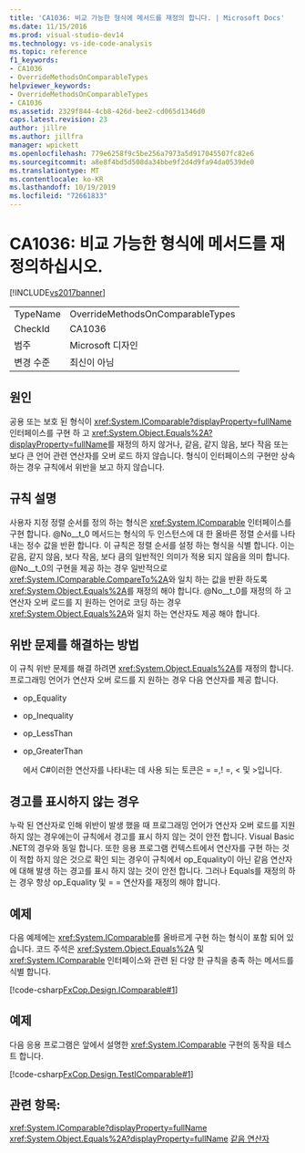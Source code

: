 ```yaml
---
title: 'CA1036: 비교 가능한 형식에 메서드를 재정의 합니다. | Microsoft Docs'
ms.date: 11/15/2016
ms.prod: visual-studio-dev14
ms.technology: vs-ide-code-analysis
ms.topic: reference
f1_keywords:
- CA1036
- OverrideMethodsOnComparableTypes
helpviewer_keywords:
- OverrideMethodsOnComparableTypes
- CA1036
ms.assetid: 2329f844-4cb8-426d-bee2-cd065d1346d0
caps.latest.revision: 23
author: jillre
ms.author: jillfra
manager: wpickett
ms.openlocfilehash: 779e6258f9c5be256a7973a5d917045507fc82e6
ms.sourcegitcommit: a8e8f4bd5d508da34bbe9f2d4d9fa94da0539de0
ms.translationtype: MT
ms.contentlocale: ko-KR
ms.lasthandoff: 10/19/2019
ms.locfileid: "72661833"
---
```

# <a name="ca1036-override-methods-on-comparable-types"></a>CA1036: 비교 가능한 형식에 메서드를 재정의하십시오.
[!INCLUDE[vs2017banner](../includes/vs2017banner.md)]

|||
|-|-|
|TypeName|OverrideMethodsOnComparableTypes|
|CheckId|CA1036|
|범주|Microsoft 디자인|
|변경 수준|최신이 아님|

## <a name="cause"></a>원인
 공용 또는 보호 된 형식이 <xref:System.IComparable?displayProperty=fullName> 인터페이스를 구현 하 고 <xref:System.Object.Equals%2A?displayProperty=fullName>를 재정의 하지 않거나, 같음, 같지 않음, 보다 작음 또는 보다 큰 언어 관련 연산자를 오버 로드 하지 않습니다. 형식이 인터페이스의 구현만 상속 하는 경우 규칙에서 위반을 보고 하지 않습니다.

## <a name="rule-description"></a>규칙 설명
 사용자 지정 정렬 순서를 정의 하는 형식은 <xref:System.IComparable> 인터페이스를 구현 합니다. @No__t_0 메서드는 형식의 두 인스턴스에 대 한 올바른 정렬 순서를 나타내는 정수 값을 반환 합니다. 이 규칙은 정렬 순서를 설정 하는 형식을 식별 합니다. 이는 같음, 같지 않음, 보다 작음, 보다 큼의 일반적인 의미가 적용 되지 않음을 의미 합니다. @No__t_0의 구현을 제공 하는 경우 일반적으로 <xref:System.IComparable.CompareTo%2A>와 일치 하는 값을 반환 하도록 <xref:System.Object.Equals%2A>를 재정의 해야 합니다. @No__t_0를 재정의 하 고 연산자 오버 로드를 지 원하는 언어로 코딩 하는 경우 <xref:System.Object.Equals%2A>와 일치 하는 연산자도 제공 해야 합니다.

## <a name="how-to-fix-violations"></a>위반 문제를 해결하는 방법
 이 규칙 위반 문제를 해결 하려면 <xref:System.Object.Equals%2A>를 재정의 합니다. 프로그래밍 언어가 연산자 오버 로드를 지 원하는 경우 다음 연산자를 제공 합니다.

- op_Equality

- op_Inequality

- op_LessThan

- op_GreaterThan

  에서 C#이러한 연산자를 나타내는 데 사용 되는 토큰은 = =,! =, \< 및 >입니다.

## <a name="when-to-suppress-warnings"></a>경고를 표시하지 않는 경우
 누락 된 연산자로 인해 위반이 발생 했을 때 프로그래밍 언어가 연산자 오버 로드를 지원 하지 않는 경우에는이 규칙에서 경고를 표시 하지 않는 것이 안전 합니다. Visual Basic .NET의 경우와 동일 합니다. 또한 응용 프로그램 컨텍스트에서 연산자를 구현 하는 것이 적합 하지 않은 것으로 확인 되는 경우이 규칙에서 op_Equality이 아닌 같음 연산자에 대해 발생 하는 경고를 표시 하지 않는 것이 안전 합니다. 그러나 Equals를 재정의 하는 경우 항상 op_Equality 및 = = 연산자를 재정의 해야 합니다.

## <a name="example"></a>예제
 다음 예제에는 <xref:System.IComparable>를 올바르게 구현 하는 형식이 포함 되어 있습니다. 코드 주석은 <xref:System.Object.Equals%2A> 및 <xref:System.IComparable> 인터페이스와 관련 된 다양 한 규칙을 충족 하는 메서드를 식별 합니다.

 [!code-csharp[FxCop.Design.IComparable#1](../snippets/csharp/VS_Snippets_CodeAnalysis/FxCop.Design.IComparable/cs/FxCop.Design.IComparable.cs#1)]

## <a name="example"></a>예제
 다음 응용 프로그램은 앞에서 설명한 <xref:System.IComparable> 구현의 동작을 테스트 합니다.

 [!code-csharp[FxCop.Design.TestIComparable#1](../snippets/csharp/VS_Snippets_CodeAnalysis/FxCop.Design.TestIComparable/cs/FxCop.Design.TestIComparable.cs#1)]

## <a name="see-also"></a>관련 항목:
 <xref:System.IComparable?displayProperty=fullName> <xref:System.Object.Equals%2A?displayProperty=fullName>
 [같음 연산자](https://msdn.microsoft.com/library/bc496a91-fefb-4ce0-ab4c-61f09964119a)
